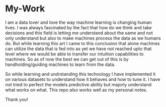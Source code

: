 # My-Work

I am a data lover and love the way machine learning is changing human lives. I was always fascinated by the fact that how do we think and take decisions and this field is letting me understand about the same and not only understand but also to make machines process the data as we humans do. 
But while learning this art I came to this conclusion that alone machines can utilize the data that is fed into as yet we have not reached upto that level where we would be able to transfer our intuition capabilities to machines. So as of now the best we can get out of this is by handholding/guiding machines to learn from the data.

So while learning and undrstanding this technology I have implemented it on various datasets to understand how it behaves and how to tune it. I have not tried to perfect the models predictive ability but majorly understand what works on what.
This repo also works well as my personal notes.

Thank you!
